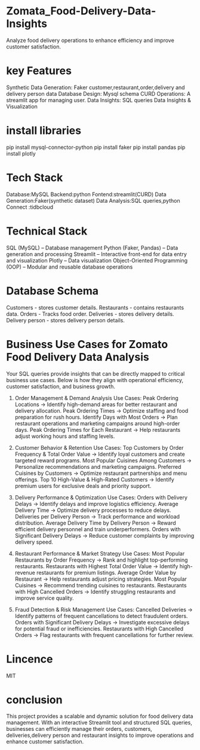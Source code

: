 # Zomata_Food-Delivery-Data-Insights
Analyze food delivery operations to enhance efficiency and  improve customer satisfaction.
# key Features
Synthetic Data Generation:
Faker customer,restaurant,order,delivery and delivery person data
Database Design:
Mysql schema
CURD Operations:
A streamlit app for managing user.
Data Insights:
SQL queries 
Data Insights & Visualization
# install libraries
pip install mysql-connector-python
pip install faker
pip install pandas
pip install plotly
# Tech Stack
Database:MySQL
Backend:python
Fontend:streamlit(CURD)
Data Generation:Faker(synthetic dataset)
Data Analysis:SQL queries,python
Connect :tidbcloud
# Technical Stack
 SQL (MySQL) – Database management
 Python (Faker, Pandas) – Data generation and processing
 Streamlit – Interactive front-end for data entry and visualization
 Plotly – Data visualization
 Object-Oriented Programming (OOP) – Modular and reusable database operations
# Database Schema
Customers - stores customer details.
Restaurants - contains restaurants data.
Orders - Tracks food order.
Deliveries - stores delivery details.
Delivery person - stores delivery person details.
# Business Use Cases for Zomato Food Delivery Data Analysis
Your SQL queries provide insights that can be directly mapped to critical business use cases. Below is how they align with operational efficiency, customer satisfaction, and business growth.
1. Order Management & Demand Analysis
Use Cases:
Peak Ordering Locations → Identify high-demand areas for better restaurant and delivery allocation.
Peak Ordering Times → Optimize staffing and food preparation for rush hours.
Identify Days with Most Orders → Plan restaurant operations and marketing campaigns around high-order days.
Peak Ordering Times for Each Restaurant → Help restaurants adjust working hours and staffing levels.

2. Customer Behavior & Retention
Use Cases:
Top Customers by Order Frequency & Total Order Value → Identify loyal customers and create targeted reward programs.
Most Popular Cuisines Among Customers → Personalize recommendations and marketing campaigns.
Preferred Cuisines by Customers → Optimize restaurant partnerships and menu offerings.
Top 10 High-Value & High-Rated Customers → Identify premium users for exclusive deals and priority support.

3. Delivery Performance & Optimization
Use Cases:
Orders with Delivery Delays → Identify delays and improve logistics efficiency.
Average Delivery Time → Optimize delivery processes to reduce delays.
Deliveries per Delivery Person → Track performance and workload distribution.
Average Delivery Time by Delivery Person → Reward efficient delivery personnel and train underperformers.
Orders with Significant Delivery Delays → Reduce customer complaints by improving delivery speed.

4. Restaurant Performance & Market Strategy
Use Cases:
Most Popular Restaurants by Order Frequency → Rank and highlight top-performing restaurants.
Restaurants with Highest Total Order Value → Identify high-revenue restaurants for premium listings.
Average Order Value by Restaurant → Help restaurants adjust pricing strategies.
Most Popular Cuisines → Recommend trending cuisines to restaurants.
Restaurants with High Cancelled Orders → Identify struggling restaurants and improve service quality.

5. Fraud Detection & Risk Management
Use Cases:
Cancelled Deliveries → Identify patterns of frequent cancellations to detect fraudulent orders.
Orders with Significant Delivery Delays → Investigate excessive delays for potential fraud or inefficiencies.
Restaurants with High Cancelled Orders → Flag restaurants with frequent cancellations for further review.

# Lincence 
MIT
# conclusion
This project provides a scalable and dynamic solution for food delivery data management. With an interactive Streamlit tool and structured SQL queries, businesses can efficiently manage their orders, customers, deliveries,delivery person and restaurant insights to improve operations and enhance customer satisfaction.
